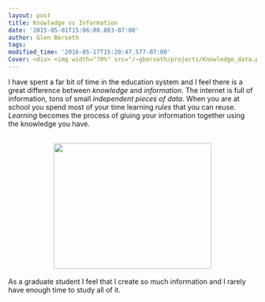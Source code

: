 ```yaml
---
layout: post
title: Knowledge vs Information
date: '2015-05-01T15:06:00.003-07:00'
author: Glen Berseth
tags: 
modified_time: '2016-05-17T15:20:47.577-07:00'
Cover: <div> <img width="70%" src="/~gberseth/projects/Knowledge_data.png"/> </div>
---
```


I have spent a far bit of time in the education system and I feel there is a great difference between <i>knowledge</i> and <i>information</i>. The internet is full of information, tons of small <i>independent pieces of data</i>. When you are at school you spend most of your time learning <i>rules</i> that you can reuse. <i>Learning</i> becomes the process of gluing your information together using the knowledge you have. <br /><br /><div class="separator" style="clear: both; text-align: center;"><a href="/~gberseth/projects/Knowledge_data.png" imageanchor="1" style="margin-left: 1em; margin-right: 1em;"><img border="0" height="255" src="/~gberseth/projects/Knowledge_data.png" width="320" /></a></div><br />As a graduate student I feel that I create so much information and I rarely have enough time to study all of it.